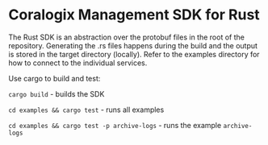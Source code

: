 # Coralogix Management SDK for Rust

The Rust SDK is an abstraction over the protobuf files in the root of the repository. Generating the .rs files happens during the build and the output is stored in the target directory (locally). Refer to the examples directory for how to connect to the individual services.

Use cargo to build and test:

`cargo build` - builds the SDK

`cd examples && cargo test` -  runs all examples

`cd examples && cargo test -p archive-logs` -  runs the example `archive-logs`
